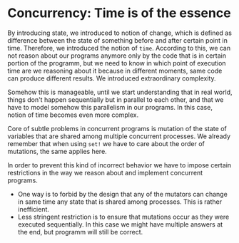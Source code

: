 # Concurrency: Time is of the essence

By introducing state, we introduced to notion of change, which is
defined as difference between the state of something before and after
certain point in time. Therefore, we introduced the notion of `time`.
According to this, we can not reason about our programs anymore only by
the code that is in certain portion of the programm, but we need to know
in which point of execution time are we reasoning about it because in
different moments, same code can produce different results. We
introduced extraordinary complexity.

Somehow this is manageable, until we start understanding that in real
world, things don't happen sequentially but in parallel to each other,
and that we have to model somehow this parallelism in our programs. In
this case, notion of time becomes even more complex.

Core of subtle problems in concurrent programs is mutation of the state
of variables that are shared among multiple concurrent processes. We
already remember that when using `set!` we have to care about the order
of mutations, the same applies here.

In order to prevent this kind of incorrect behavior we have to impose
certain restrictions in the way we reason about and implement concurrent
programs.

* One way is to forbid by the design that any of the mutators can
  change in same time any state that is shared among processes. This is
rather inefficient.
* Less stringent restriction is to ensure that mutations occur as they
  were executed sequentially. In this case we might have multiple
answers at the end, but programm will still be correct.
